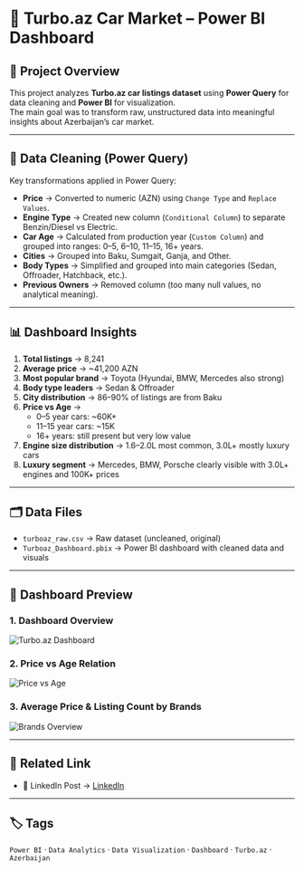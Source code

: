 # 🚗 Turbo.az Car Market – Power BI Dashboard

## 📌 Project Overview
This project analyzes **Turbo.az car listings dataset** using **Power Query** for data cleaning and **Power BI** for visualization.  
The main goal was to transform raw, unstructured data into meaningful insights about Azerbaijan’s car market.

---

## 🧹 Data Cleaning (Power Query)
Key transformations applied in Power Query:
- **Price** → Converted to numeric (AZN) using `Change Type` and `Replace Values`.
- **Engine Type** → Created new column (`Conditional Column`) to separate Benzin/Diesel vs Electric.
- **Car Age** → Calculated from production year (`Custom Column`) and grouped into ranges: 0–5, 6–10, 11–15, 16+ years.
- **Cities** → Grouped into Baku, Sumgait, Ganja, and Other.
- **Body Types** → Simplified and grouped into main categories (Sedan, Offroader, Hatchback, etc.).
- **Previous Owners** → Removed column (too many null values, no analytical meaning).

---

## 📊 Dashboard Insights
1. **Total listings** → 8,241  
2. **Average price** → ~41,200 AZN  
3. **Most popular brand** → Toyota (Hyundai, BMW, Mercedes also strong)  
4. **Body type leaders** → Sedan & Offroader  
5. **City distribution** → 86–90% of listings are from Baku  
6. **Price vs Age** →  
   - 0–5 year cars: ~60K+  
   - 11–15 year cars: ~15K  
   - 16+ years: still present but very low value  
7. **Engine size distribution** → 1.6–2.0L most common, 3.0L+ mostly luxury cars  
8. **Luxury segment** → Mercedes, BMW, Porsche clearly visible with 3.0L+ engines and 100K+ prices  

---

## 🗂 Data Files
- `turboaz_raw.csv` → Raw dataset (uncleaned, original)  
- `Turboaz_Dashboard.pbix` → Power BI dashboard with cleaned data and visuals  

---

## 📸 Dashboard Preview

### 1. Dashboard Overview
![Turbo.az Dashboard](./Screenshot_Overview.png)

### 2. Price vs Age Relation
![Price vs Age](./Screenshot_Price_Age.png)

### 3. Average Price & Listing Count by Brands
![Brands Overview](./Screenshot_Brands.png)

---

## 🔗 Related Link
- 💼 LinkedIn Post → [LinkedIn](https://www.linkedin.com/feed/update/urn:li:activity:7375511132586885120/)

---

## 🏷 Tags
`Power BI` · `Data Analytics` · `Data Visualization` · `Dashboard` · `Turbo.az` · `Azerbaijan`

